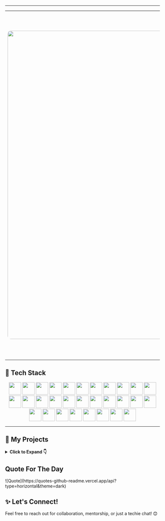 


---
<table>
  <tr>
    <td>
      <img src="https://i.pinimg.com/736x/a0/e4/78/a0e478c74311774cfd5d48fc7ebe0e01.jpg" width="1000" style="border-radius: 10px"/>
    </td>
    <td>
      <h3>👋 Hi there! I'm Harika Danduprolu</h3>
      <p>
        I'm a passionate full-stack developer with experience in building scalable web applications and AI-powered solutions.  
        I love exploring new technologies, contributing to open-source, and creating impactful projects.
      </p>
      <p>
        🔭 Currently working on: <strong>AI for productivity + Web3 applications</strong>  
        🌱 Learning: <strong>Rust, DevOps, and Blockchain</strong>  
        💬 Ask me about: <strong>React, Node.js, Python, or anything tech!</strong>
      </p>
      <p>
        📫 Reach me via  
        <a href="mailto:harika.danduprolu740@gmail.com">Email</a> |
        <a href="https://www.linkedin.com/in/harika-danduprolu">LinkedIn</a> |
        <a href="https://github.com/harikadanduprolu">GitHub</a>
        
[![Resume](https://img.shields.io/badge/Resume-View-4285F4?style=for-the-badge&logo=google-docs&logoColor=white)](https://docs.google.com/document/d/12qcNoho4d-Iz9Gi7pYKlWgBwpcOkWPo4g_2iDo-VmPI/edit?usp=sharing) 
[![LinkedIn](https://img.shields.io/badge/LinkedIn-Connect-0A66C2?style=for-the-badge&logo=linkedin)](https://www.linkedin.com/in/harika-danduprolu)  
[![Gmail](https://img.shields.io/badge/Gmail-D14836?style=for-the-badge&logo=gmail&logoColor=white)](mailto:harika.danduprolu740@gmail.com) 
[![GitHub](https://img.shields.io/badge/GitHub-181717?style=for-the-badge&logo=github&logoColor=white)](https://github.com/harikadanduprolu)  
[![Instagram](https://img.shields.io/badge/Instagram-E4405F?style=for-the-badge&logo=instagram&logoColor=white)](https://www.instagram.com/haari_2005_/)  
[![Portfolio](https://img.shields.io/badge/Portfolio-Visit-ff69b4?style=for-the-badge&logo=internetexplorer&logoColor=white)](https://yourportfolio.com)
      </p>
    </td>
  </tr>
</table>


## 🚀 Tech Stack

<p align="center">
  <img src="https://cdn.jsdelivr.net/gh/devicons/devicon/icons/python/python-original.svg" width="40"/>
  <img src="https://cdn.jsdelivr.net/gh/devicons/devicon/icons/javascript/javascript-original.svg" width="40"/>
  <img src="https://cdn.jsdelivr.net/gh/devicons/devicon/icons/cplusplus/cplusplus-original.svg" width="40"/>
  <img src="https://cdn.jsdelivr.net/gh/devicons/devicon/icons/c/c-original.svg" width="40"/>
  <img src="https://cdn.jsdelivr.net/gh/devicons/devicon/icons/solidity/solidity-original.svg" width="40"/>
  <img src="https://cdn.jsdelivr.net/gh/devicons/devicon/icons/react/react-original.svg" width="40"/>
  <img src="https://cdn.jsdelivr.net/gh/devicons/devicon/icons/nodejs/nodejs-original.svg" width="40"/>
  <img src="https://cdn.jsdelivr.net/gh/devicons/devicon/icons/mongodb/mongodb-original.svg" width="40"/>
  <img src="https://cdn.jsdelivr.net/gh/devicons/devicon/icons/django/django-plain.svg" width="40"/>
  <img src="https://cdn.jsdelivr.net/gh/devicons/devicon/icons/flask/flask-original.svg" width="40"/>
  <img src="https://cdn.jsdelivr.net/gh/devicons/devicon/icons/html5/html5-original.svg" width="40"/>
  <img src="https://cdn.jsdelivr.net/gh/devicons/devicon/icons/css3/css3-original.svg" width="40"/>
  <img src="https://cdn.jsdelivr.net/gh/devicons/devicon/icons/mysql/mysql-original.svg" width="40"/>
  <img src="https://cdn.jsdelivr.net/gh/devicons/devicon/icons/tensorflow/tensorflow-original.svg" width="40"/>
  <img src="https://cdn.jsdelivr.net/gh/devicons/devicon/icons/rust/rust-plain.svg" width="40"/>
  <img src="https://cdn.jsdelivr.net/gh/devicons/devicon/icons/pandas/pandas-original.svg" width="40"/>
  <img src="https://cdn.jsdelivr.net/gh/devicons/devicon/icons/numpy/numpy-original.svg" width="40"/>
  <img src="https://cdn.jsdelivr.net/gh/devicons/devicon/icons/figma/figma-original.svg" width="40"/>
  <img src="https://cdn.jsdelivr.net/gh/devicons/devicon/icons/git/git-original.svg" width="40"/>
  <img src="https://cdn.jsdelivr.net/gh/devicons/devicon/icons/github/github-original.svg" width="40"/>
  <img src="https://cdn.jsdelivr.net/gh/devicons/devicon/icons/firebase/firebase-plain.svg" width="40"/>
  <img src="https://cdn.jsdelivr.net/gh/devicons/devicon/icons/graphql/graphql-plain.svg" width="40"/>
  <img src="https://cdn.jsdelivr.net/gh/devicons/devicon/icons/docker/docker-original.svg" width="40"/>
  <img src="https://cdn.jsdelivr.net/gh/devicons/devicon/icons/kubernetes/kubernetes-plain.svg" width="40"/>
  <img src="https://cdn.jsdelivr.net/gh/devicons/devicon/icons/linux/linux-original.svg" width="40"/>
  <img src="https://cdn.jsdelivr.net/gh/devicons/devicon/icons/flutter/flutter-original.svg" width="40"/>
  <img src="https://cdn.jsdelivr.net/gh/devicons/devicon/icons/postgresql/postgresql-original.svg" width="40"/>
  <img src="https://cdn.jsdelivr.net/gh/devicons/devicon/icons/typescript/typescript-original.svg" width="40"/>
  <img src="https://cdn.jsdelivr.net/gh/devicons/devicon/icons/express/express-original.svg" width="40"/>
  <img src="https://cdn.jsdelivr.net/gh/devicons/devicon/icons/redux/redux-original.svg" width="40"/>
</p>

---

## 📂 My Projects

<details>
  <summary><strong>Click to Expand 👇</strong></summary><br/>

<!-- 🎯 Featured Projects with Images (Top 3) -->
<table>
  <tr>
    <td align="center" width="33%">
      <img src="https://via.placeholder.com/300x180?text=Rural+Aid" alt="Rural Aid" width="100%" />
      <h4>🌾 <a href="https://github.com/yourusername/rural-aid">Rural Aid</a></h4>
      <p><i>Connecting users to rural communities</i></p>
      <p><code>MERN</code></p>
      <a href="https://rural-aid-one.vercel.app">🌐 Live Demo</a>
    </td>
    <td align="center" width="33%">
      <img src="https://via.placeholder.com/300x180?text=Wellness+AI" alt="Wellness AI" width="100%" />
      <h4>🧠 <a href="https://github.com/yourusername/wellness-ai">Wellness AI</a></h4>
      <p><i>AI-powered mental health support system</i></p>
      <p><code>Python</code> <code>TensorFlow</code> <code>NLP</code></p>
      <a href="https://wellness-ai-six.vercel.app">🌐 Live Demo</a>
    </td>
    <td align="center" width="33%">
      <img src="https://via.placeholder.com/300x180?text=Smackle" alt="Smackle" width="100%" />
      <h4>🛍️ <a href="https://github.com/yourusername/smackle">Smackle</a></h4>
      <p><i>Customizable e-commerce platform</i></p>
      <p><code>Java</code> <code>JSP</code> <code>Servlets</code></p>
      <a href="https://smackle-demo.com">🌐 Live Demo</a>
    </td>
  </tr>
</table>

---

<!-- 📦 Remaining Projects Grid -->
### 🔧 Other Projects

| Project | Description | Tech Stack | Live Demo |
|--------|-------------|------------|------------|
| 🔗 [BioBlock](https://github.com/yourusername/bioblock) | Blockchain-based bio-economy platform | `Solidity` `React` `Firebase` | [🌐 Demo](https://bioblock-demo.com) |
| 📚 [Flashcard Tool](https://github.com/yourusername/flashcard-tool) | Digital flashcards for students | `React` `MySQL` `Node.js` | [🌐 Demo](https://flashcard-tool-demo.com) |
| ✅ [TaskHub](https://github.com/yourusername/taskhub) | Productivity and task management | `React` `Node.js` `MongoDB` | [🌐 Demo](https://taskhub-demo.com) |
| ⚖️ [LawMine](https://github.com/yourusername/lawmine) | Legal research platform | `Django` `PostgreSQL` `AI` | [🌐 Demo](https://lawmine-demo.com) |
| 💻 [Workit](https://github.com/yourusername/workit) | Learn web dev interactively | `React` `Node.js` `MongoDB` | [🌐 Demo](https://workit-demo.com) |

</details>

## Quote For The Day
<p>        </p>  ![Quote](https://quotes-github-readme.vercel.app/api?type=horizontal&theme=dark)

## ✨ Let's Connect!
Feel free to reach out for collaboration, mentorship, or just a techie chat! 😊
